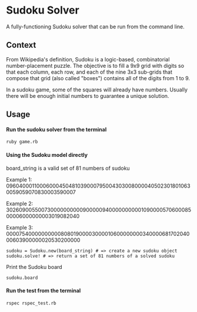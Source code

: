# Sudoku Solver
A fully-functioning Sudoku solver that can be run from the command line.

## Context
From Wikipedia's definition, Sudoku is a logic-based, combinatorial number-placement puzzle. The objective is to fill a 9x9 grid with digits so that each column, each row, and each of the nine 3x3 sub-grids that compose that grid (also called "boxes") contains all of the digits from 1 to 9.

In a sudoku game, some of the squares will already have numbers. Usually there will be enough initial numbers to guarantee a unique solution.

## Usage
#### Run the sudoku solver from the terminal

```
ruby game.rb
```

#### Using the Sudoku model directly

board_string is a valid set of 81 numbers of sudoku

Example 1: 096040001100060004504810390007950043030080000405023018010630059059070830003590007

Example 2: 302609005500730000000000900000940000000000109000057060008500006000000003019082040

Example 3: 000075400000000008080190000300001060000000034000068170204000603900000020530200000

```
sudoku = Sudoku.new(board_string) # => create a new sudoku object
sudoku.solve! # => return a set of 81 numbers of a solved sudoku
```

Print the Sudoku board

```
sudoku.board
```

#### Run the test from the terminal

```
rspec rspec_test.rb
```
